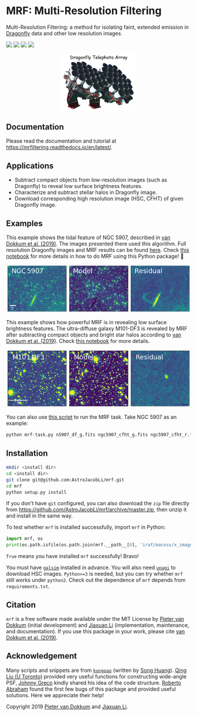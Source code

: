 # MRF: Multi-Resolution Filtering
Multi-Resolution Filtering: a method for isolating faint, extended emission in [Dragonfly](http://dragonflytelescope.org) data and other low resolution images.

![](https://readthedocs.org/projects/mrfiltering/badge/?version=latest)
![](https://img.shields.io/badge/license-MIT-blue)
![](https://img.shields.io/github/repo-size/astrojacobli/mrf)
[![](https://img.shields.io/badge/arXiv-1910.12867-blue)](https://arxiv.org/abs/1910.12867)

<p align="center">
  <img src="https://github.com/AstroJacobLi/mrf/blob/master/df-logo.png" width="40%">
</p>

Documentation
-------------
Please read the documentation and tutorial at https://mrfiltering.readthedocs.io/en/latest/.

Applications
------------
- Subtract compact objects from low-resolution images (such as Dragonfly) to reveal low surface brightness features.
- Characterize and subtract stellar halos in Dragonfly image.
- Download corresponding high resolution image (HSC, CFHT) of given Dragonfly image.

Examples
------------
This example shows the tidal feature of NGC 5907, described in [van Dokkum et al. (2019)](https://ui.adsabs.harvard.edu/abs/2019arXiv190611260V/abstract). The images presented there used this algorithm. Full resolution Dragonfly images and MRF results can be found [here](https://www.pietervandokkum.com/ngc5907). Check [this notebook](https://github.com/AstroJacobLi/mrf/blob/master/examples/NGC5907/mrfTask-n5907.ipynb) for more details in how to do MRF using this Python package! :rocket: 

![MRF on NGC 5907](https://github.com/AstroJacobLi/mrf/raw/master/examples/NGC5907/n5907-demo.png)

This example shows how powerful MRF is in revealing low surface brightness features. The ultra-diffuse galaxy M101-DF3 is revealed by MRF after subtracting compact objects and bright star halos according to [van Dokkum et al. (2019)](https://arxiv.org/abs/1910.12867). Check [this notebook](https://github.com/AstroJacobLi/mrf/blob/master/examples/M101-DF3/mrfTask-m101df3.ipynb) for more details.

![MRF on M101-DF3](https://github.com/AstroJacobLi/mrf/raw/master/examples/M101-DF3/m101-df3-demo.png)

You can also use [this script](https://github.com/AstroJacobLi/mrf/blob/master/examples/mrf-task.py) to run the MRF task. Take NGC 5907 as an example:

```bash
python mrf-task.py n5907_df_g.fits ngc5907_cfht_g.fits ngc5907_cfht_r.fits ngc5907-task.yaml --galcat='gal_cat_n5907.txt' --output='n5907_g'
```

Installation
------------

```bash
mkdir <install dir>
cd <install dir>
git clone git@github.com:AstroJacobLi/mrf.git
cd mrf
python setup.py install
```

If you don't have `git` configured, you can also download the `zip` file directly from https://github.com/AstroJacobLi/mrf/archive/master.zip, then unzip it and install in the same way. 

To test whether `mrf` is installed successfully, import `mrf` in Python:

```python
import mrf, os
print(os.path.isfile(os.path.join(mrf.__path__[0], 'iraf/macosx/x_images.e')))
```
`True` means you have installed `mrf` successfully! Bravo!

You must have [``galsim``](https://github.com/GalSim-developers/GalSim) installed in advance. You will also need [``unagi``](https://github.com/dr-guangtou/unagi) to download HSC images. `Python>=3` is needed, but you can try whether `mrf` still works under `python2`. Check out the dependence of `mrf` depends from `requirements.txt`.

Citation
---------
``mrf`` is a free software made available under the MIT License by [Pieter van Dokkum](http://pietervandokkum.com) (initial development) and [Jiaxuan Li](https://astrojacobli.github.io) (implementation, maintenance, and documentation). If you use this package in your work, please cite [van Dokkum et al. (2019)](https://arxiv.org/abs/1910.12867).

Acknowledgement
---------------
Many scripts and snippets are from [`kungpao`](https://github.com/dr-guangtou/kungpao) (written by [Song Huang](http://dr-guangtou.github.io)). [Qing Liu (U Toronto)](http://astro.utoronto.ca/~qliu) provided very useful functions for constructing wide-angle PSF, [Johnny Greco](http://johnnygreco.github.io) kindly shared his idea of the code structure. [Roberto Abraham](http://www.astro.utoronto.ca/~abraham/Web/Welcome.html) found the first few bugs of this package and provided useful solutions. Here we appreciate their help!



Copyright 2019 [Pieter van Dokkum](http://pietervandokkum.com) and [Jiaxuan Li](http://astrojacobli.github.io).